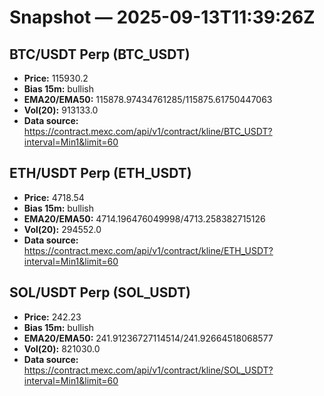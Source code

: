 # Snapshot — 2025-09-13T11:39:26Z

## BTC/USDT Perp (BTC_USDT)
- **Price:** 115930.2
- **Bias 15m:** bullish
- **EMA20/EMA50:** 115878.97434761285/115875.61750447063
- **Vol(20):** 913133.0
- **Data source:** https://contract.mexc.com/api/v1/contract/kline/BTC_USDT?interval=Min1&limit=60

## ETH/USDT Perp (ETH_USDT)
- **Price:** 4718.54
- **Bias 15m:** bullish
- **EMA20/EMA50:** 4714.196476049998/4713.258382715126
- **Vol(20):** 294552.0
- **Data source:** https://contract.mexc.com/api/v1/contract/kline/ETH_USDT?interval=Min1&limit=60

## SOL/USDT Perp (SOL_USDT)
- **Price:** 242.23
- **Bias 15m:** bullish
- **EMA20/EMA50:** 241.91236727114514/241.92664518068577
- **Vol(20):** 821030.0
- **Data source:** https://contract.mexc.com/api/v1/contract/kline/SOL_USDT?interval=Min1&limit=60
